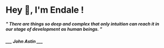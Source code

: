 <h1 title="head"> Hey 👋, I'm Endale !</h1>

**<h5><i>" There are things so deep and complex that only intuition can reach it in our stage of development as human beings. "</i></h5>**

*<b>___ John Astin ___</b>*
